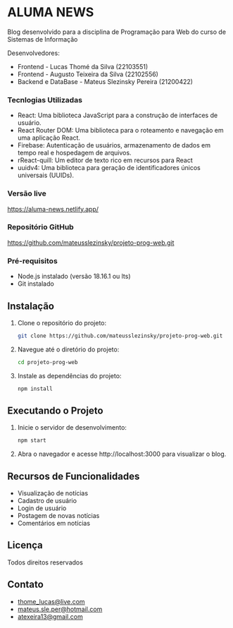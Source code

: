 # ALUMA NEWS

Blog desenvolvido para a disciplina de Programação para Web do curso de Sistemas de Informação

Desenvolvedores:
- Frontend - Lucas Thomé da Silva (22103551)
- Frontend - Augusto Teixeira da Silva (22102556)
- Backend e DataBase - Mateus Slezinsky Pereira (21200422)

### Tecnlogias Utilizadas
- React: Uma biblioteca JavaScript para a construção de interfaces de usuário.
- React Router DOM: Uma biblioteca para o roteamento e navegação em uma aplicação React.
- Firebase: Autenticação de usuários, armazenamento de dados em tempo real e hospedagem de arquivos.
- rReact-quill: Um editor de texto rico em recursos para React
- uuidv4: Uma biblioteca para geração de identificadores únicos universais (UUIDs).

### Versão live

https://aluma-news.netlify.app/

### Repositório GitHub

https://github.com/mateusslezinsky/projeto-prog-web.git

### Pré-requisitos

- Node.js instalado (versão 18.16.1 ou lts)
- Git instalado

## Instalação


1. Clone o repositório do projeto:

   ```bash
   git clone https://github.com/mateusslezinsky/projeto-prog-web.git

2. Navegue até o diretório do projeto:

   ```bash
   cd projeto-prog-web

3. Instale as dependências do projeto:
    ```bash
   npm install

## Executando o Projeto
   
1. Inicie o servidor de desenvolvimento:
    ```bash
   npm start

2. Abra o navegador e acesse http://localhost:3000 para visualizar o blog.

## Recursos de Funcionalidades
   
   * Visualização de notícias
   * Cadastro de usuário
   * Login de usuário
   * Postagem de novas notícias
   * Comentários em notícias




































## Licença

Todos direitos reservados

## Contato

- thome_lucas@live.com
- mateus.sle.per@hotmail.com
- atexeira13@gmail.com
